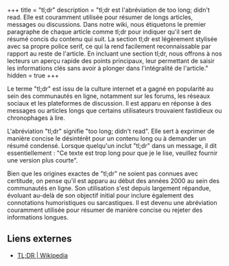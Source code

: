 +++
title = "tl;dr"
description = "tl;dr est l'abréviation de too long; didn't read. Elle est couramment utilisée pour résumer de longs articles, messages ou discussions. Dans notre wiki, nous étiquetons le premier paragraphe de chaque article comme tl;dr pour indiquer qu'il sert de résumé concis du contenu qui suit. La section tl;dr est légèrement stylisée avec sa propre police serif, ce qui la rend facilement reconnaissable par rapport au reste de l'article. En incluant une section tl;dr, nous offrons à nos lecteurs un aperçu rapide des points principaux, leur permettant de saisir les informations clés sans avoir à plonger dans l'intégralité de l'article."
hidden = true
+++

Le terme "tl;dr" est issu de la culture internet et a gagné en popularité au sein des communautés en ligne, notamment sur les forums, les réseaux sociaux et les plateformes de discussion. Il est apparu en réponse à des messages ou articles longs que certains utilisateurs trouvaient fastidieux ou chronophages à lire.

L'abréviation "tl;dr" signifie "too long; didn't read". Elle sert à exprimer de manière concise le désintérêt pour un contenu long ou à demander un résumé condensé. Lorsque quelqu'un inclut "tl;dr" dans un message, il dit essentiellement : "Ce texte est trop long pour que je le lise, veuillez fournir une version plus courte".

Bien que les origines exactes de "tl;dr" ne soient pas connues avec certitude, on pense qu'il est apparu au début des années 2000 au sein des communautés en ligne. Son utilisation s'est depuis largement répandue, évoluant au-delà de son objectif initial pour inclure également des connotations humoristiques ou sarcastiques. Il est devenu une abréviation couramment utilisée pour résumer de manière concise ou rejeter des informations longues.

## Liens externes

- [TL;DR | Wikipedia](https://fr.wikipedia.org/wiki/TL;DR)